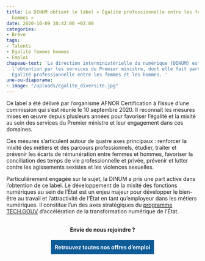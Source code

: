 ```yaml
---
title: La DINUM obtient le label « Égalité professionnelle entre les femmes et les
  hommes »
date: 2020-10-09 10:42:00 +02:00
categories:
- Brève
tags:
- Talents
- Égalité femmes hommes
- Emploi
chapeau-text: 'La direction interministérielle du numérique (DINUM) est fière d’annoncer
  l’obtention par les services du Premier ministre, dont elle fait partie, du label
  Égalité professionnelle entre les femmes et les hommes. '
une-ou-diaporama:
- image: "/uploads/Egalite_diversite.jpg"
---
```


<style>
.button {
background-color: #0d5c98;
border: 1px solid white;
color: white;
padding: 10px 10px;
text-align: center;
text-decoration: none;
display: inline-block;
font-style: normal;
margin: 4px 2px;
cursor: pointer;
}
</style>

Ce label a été délivré par l’organisme AFNOR Certification à l’issue d’une commission qui s’est réunie le 10 septembre 2020. Il reconnaît les mesures mises en œuvre depuis plusieurs années pour favoriser l’égalité et la mixité au sein des services du Premier ministre et leur engagement dans ces domaines. 

Ces mesures s’articulent autour de quatre axes principaux : renforcer la mixité des métiers et des parcours professionnels, étudier, traiter et prévenir les écarts de rémunération entre femmes et hommes, favoriser la conciliation des temps de vie professionnelle et privée, prévenir et lutter contre les agissements sexistes et les violences sexuelles.

Particulièrement engagée sur le sujet, la DINUM a pris une part active dans l’obtention de ce label. Le développement de la mixité des fonctions numériques au sein de l’État est un enjeu majeur pour développer le bien-être au travail et l’attractivité de l’État en tant qu’employeur dans les métiers numériques. Il constitue l’un des axes stratégiques du [programme TECH.GOUV](https://www.numerique.gouv.fr/publications/tech-gouv-strategie-et-feuille-de-route-2019-2021/) d’accélération de la transformation numérique de l’État.
<br>
<br>

<div align="center">
<p align="center"><b>Envie de nous rejoindre ?</b></p>
<a href="/rejoignez-nous/" class="button"><b>Retrouvez toutes nos offres d’emploi</b></a>
</div>
<br>
<br>
